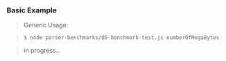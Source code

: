 ### Basic Example



>Generic Usage:


>     $ node parser-benchmarks/QS-benchmark-test.js numberOfMegaBytes


> in progress..
